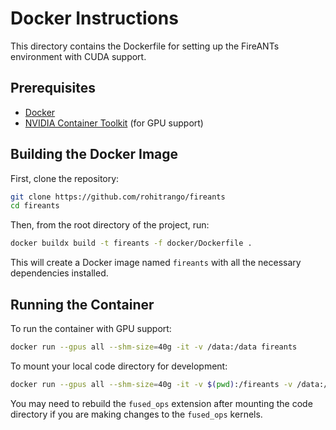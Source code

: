 # Docker Instructions

This directory contains the Dockerfile for setting up the FireANTs environment with CUDA support.

## Prerequisites

- [Docker](https://docs.docker.com/get-docker/)
- [NVIDIA Container Toolkit](https://docs.nvidia.com/datacenter/cloud-native/container-toolkit/install-guide.html) (for GPU support)

## Building the Docker Image

First, clone the repository:

```bash
git clone https://github.com/rohitrango/fireants
cd fireants
```

Then, from the root directory of the project, run:

```bash
docker buildx build -t fireants -f docker/Dockerfile .
```

This will create a Docker image named `fireants` with all the necessary dependencies installed.

## Running the Container

To run the container with GPU support:

```bash
docker run --gpus all --shm-size=40g -it -v /data:/data fireants
```

To mount your local code directory for development:

```bash
docker run --gpus all --shm-size=40g -it -v $(pwd):/fireants -v /data:/data fireants
```

You may need to rebuild the `fused_ops` extension after mounting the code directory if you are making changes to the `fused_ops` kernels.

